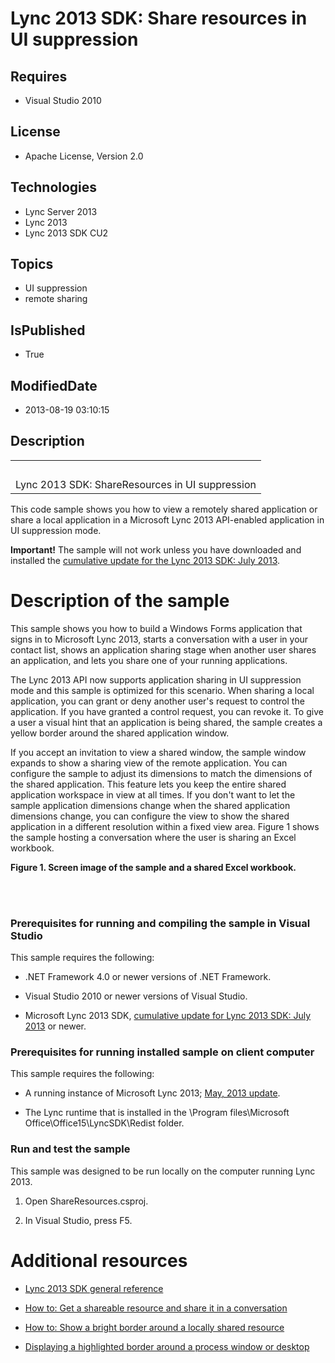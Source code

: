 # Lync 2013 SDK: Share resources in UI suppression
## Requires
* Visual Studio 2010
## License
* Apache License, Version 2.0
## Technologies
* Lync Server 2013
* Lync 2013
* Lync 2013 SDK CU2
## Topics
* UI suppression
* remote sharing
## IsPublished
* True
## ModifiedDate
* 2013-08-19 03:10:15
## Description

<div id="header">
<table id="bottomTable" cellspacing="0" cellpadding="0">
<tbody>
<tr id="headerTableRow1">
<td align="left">&nbsp;</td>
</tr>
<tr id="headerTableRow2">
<td align="left"><span id="nsrTitle">Lync 2013 SDK: ShareResources in UI suppression</span></td>
</tr>
</tbody>
</table>
</div>
<div id="mainSection">
<div id="mainBody">
<div>
<p>This code sample shows you how to view a remotely shared application or share a local application in a Microsoft Lync 2013 API-enabled application in UI suppression mode.</p>
<p><strong>Important!</strong> The sample will not work unless you have downloaded and installed the
<a href="http://www.microsoft.com/en-us/download/details.aspx?id=36824" target="_blank">
cumulative update for the Lync 2013 SDK: July 2013</a>.</p>
</div>
<h1>Description of the sample</h1>
<div id="sectionSection0">
<p>This sample shows you how to build a Windows Forms application that signs in to Microsoft Lync 2013, starts a conversation with a user in your contact list, shows an application sharing stage when another user shares an application, and lets you share one
 of your running applications.</p>
<p>The Lync 2013 API now supports application sharing in UI suppression mode and this sample is optimized for this scenario. When sharing a local application, you can grant or deny another user's request to control the application. If you have granted a control
 request, you can revoke it. To give a user a visual hint that an application is being shared, the sample creates a yellow border around the shared application window.</p>
<p>If you accept an invitation to view a shared window, the sample window expands to show a sharing view of the remote application. You can configure the sample to adjust its dimensions to match the dimensions of the shared application. This feature lets you
 keep the entire shared application workspace in view at all times. If you don't want to let the sample application dimensions change when the shared application dimensions change, you can configure the view to show the shared application in a different resolution
 within a fixed view area. Figure 1 shows the sample hosting a conversation where the user is sharing an Excel workbook.</p>
<strong>
<div class="caption">Figure 1. Screen image of the sample and a shared Excel workbook.</div>
</strong><br>
&nbsp;
<p><img src="/site/view/file/94406/1/image.png" alt=""></p>
<h3>Prerequisites for running and compiling the sample in Visual Studio</h3>
<div>
<p>This sample requires the following:</p>
<ul>
<li>
<p>.NET Framework 4.0 or newer versions of .NET Framework.</p>
</li><li>
<p>Visual Studio 2010 or newer versions of Visual Studio.</p>
</li><li>
<p>Microsoft Lync 2013 SDK, <a href="http://www.microsoft.com/en-us/download/details.aspx?id=36824" target="_blank">
cumulative update for Lync 2013 SDK: July 2013</a> or newer.</p>
</li></ul>
</div>
<h3>Prerequisites for running installed sample on client computer</h3>
<div>
<p>This sample requires the following:</p>
<ul>
<li>
<p>A running instance of Microsoft Lync 2013; <a href="http://support.microsoft.com/kb/2768004" target="_blank">
May, 2013 update</a>.</p>
</li><li>
<p>The Lync runtime that is installed in the <span>\Program files\Microsoft Office\Office15\LyncSDK\Redist</span> folder.</p>
</li></ul>
</div>
<h3>Run and test the sample</h3>
<div>
<p>This sample was designed to be run locally on the computer running Lync 2013.</p>
<ol>
<li>
<p>Open ShareResources.csproj.</p>
</li><li>
<p>In Visual Studio, press F5.</p>
</li></ol>
</div>
</div>
<h1>Additional resources</h1>
<div id="sectionSection1">
<ul>
<li>
<p><a href="http://msdn.microsoft.com/library/0a6f5019-cffe-4e0c-aeae-22878f48e868.aspx" target="_blank">Lync 2013 SDK general reference</a></p>
</li><li>
<p><a href="http://msdn.microsoft.com/library/9626409f-cf49-4f1e-9212-045d990f1923.aspx" target="_blank">How to: Get a shareable resource and share it in a conversation</a></p>
</li><li>
<p><a href="http://msdn.microsoft.com/library/d07626a9-aa8a-4331-8a60-17ec09d77020.aspx" target="_blank">How to: Show a bright border around a locally shared resource</a></p>
</li><li>
<p><a href="http://code.msdn.microsoft.com/Displaying-a-highlighted-30039fd2" target="_blank">Displaying a highlighted border around a process window or desktop</a></p>
</li></ul>
<p>&nbsp;</p>
</div>
</div>
</div>
<p>&nbsp;</p>
